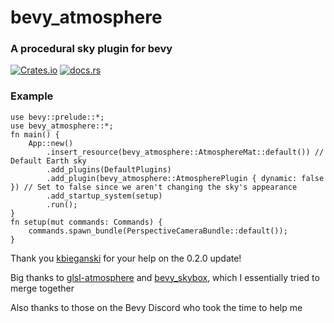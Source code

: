 # bevy_atmosphere

### A procedural sky plugin for bevy

[![Crates.io](https://img.shields.io/crates/d/bevy_atmosphere)](https://crates.io/crates/bevy_atmosphere) [![docs.rs](https://img.shields.io/docsrs/bevy_atmosphere)](https://docs.rs/bevy_atmosphere/) 

### Example
```
use bevy::prelude::*;
use bevy_atmosphere::*;
fn main() {
    App::new()
        .insert_resource(bevy_atmosphere::AtmosphereMat::default()) // Default Earth sky
        .add_plugins(DefaultPlugins)
        .add_plugin(bevy_atmosphere::AtmospherePlugin { dynamic: false }) // Set to false since we aren't changing the sky's appearance
        .add_startup_system(setup)
        .run();
}
fn setup(mut commands: Commands) {
    commands.spawn_bundle(PerspectiveCameraBundle::default());
}
```

Thank you [kbieganski](https://github.com/kbieganski) for your help on the 0.2.0 update!

Big thanks to [glsl-atmosphere](https://github.com/wwwtyro/glsl-atmosphere) and [bevy_skybox](https://github.com/jomala/bevy_skybox), which I essentially tried to merge together

Also thanks to those on the Bevy Discord who took the time to help me 